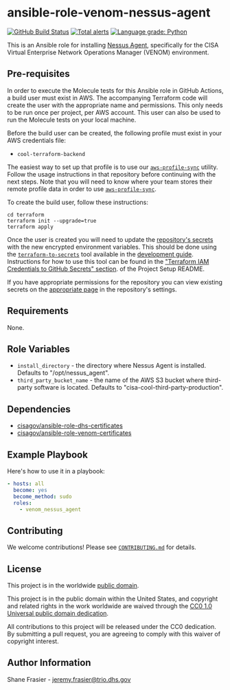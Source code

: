 # ansible-role-venom-nessus-agent #

[![GitHub Build Status](https://github.com/cisagov/ansible-role-venom-nessus-agent/workflows/build/badge.svg)](https://github.com/cisagov/ansible-role-venom-nessus-agent/actions)
[![Total alerts](https://img.shields.io/lgtm/alerts/g/cisagov/ansible-role-venom-nessus-agent.svg?logo=lgtm&logoWidth=18)](https://lgtm.com/projects/g/cisagov/ansible-role-venom-nessus-agent/alerts/)
[![Language grade: Python](https://img.shields.io/lgtm/grade/python/g/cisagov/ansible-role-venom-nessus-agent.svg?logo=lgtm&logoWidth=18)](https://lgtm.com/projects/g/cisagov/ansible-role-venom-nessus-agent/context:python)

This is an Ansible role for installing [Nessus
Agent](https://www.tenable.com/products/nessus/nessus-agents),
specifically for the CISA Virtual Enterprise Network Operations
Manager (VENOM) environment.

## Pre-requisites ##

In order to execute the Molecule tests for this Ansible role in GitHub
Actions, a build user must exist in AWS. The accompanying Terraform
code will create the user with the appropriate name and
permissions. This only needs to be run once per project, per AWS
account. This user can also be used to run the Molecule tests on your
local machine.

Before the build user can be created, the following profile must exist in
your AWS credentials file:

* `cool-terraform-backend`

The easiest way to set up that profile is to use our
[`aws-profile-sync`](https://github.com/cisagov/aws-profile-sync)
utility. Follow the usage instructions in that repository before
continuing with the next steps. Note that you will need to know where
your team stores their remote profile data in order to use
[`aws-profile-sync`](https://github.com/cisagov/aws-profile-sync).

To create the build user, follow these instructions:

```console
cd terraform
terraform init --upgrade=true
terraform apply
```

Once the user is created you will need to update the [repository's
secrets](https://help.github.com/en/actions/configuring-and-managing-workflows/creating-and-storing-encrypted-secrets)
with the new encrypted environment variables. This should be done
using the
[`terraform-to-secrets`](https://github.com/cisagov/development-guide/tree/develop/project_setup#terraform-iam-credentials-to-github-secrets-)
tool available in the [development
guide](https://github.com/cisagov/development-guide). Instructions for
how to use this tool can be found in the ["Terraform IAM Credentials
to GitHub Secrets"
section](https://github.com/cisagov/development-guide/tree/develop/project_setup#terraform-iam-credentials-to-github-secrets-).
of the Project Setup README.

If you have appropriate permissions for the repository you can view
existing secrets on the [appropriate
page](https://github.com/cisagov/ansible-role-venom-nessus-agent/settings/secrets)
in the repository's settings.

## Requirements ##

None.

## Role Variables ##

* `install_directory` - the directory where Nessus Agent is installed.
  Defaults to "/opt/nessus_agent".
* `third_party_bucket_name` - the name of the AWS S3 bucket where
  third-party software is located.  Defaults to
  "cisa-cool-third-party-production".

## Dependencies ##

* [cisagov/ansible-role-dhs-certificates](https://github.com/cisagov/ansible-role-dhs-certificates)
* [cisagov/ansible-role-venom-certificates](https://github.com/cisagov/ansible-role-venom-certificates)

## Example Playbook ##

Here's how to use it in a playbook:

```yaml
- hosts: all
  become: yes
  become_method: sudo
  roles:
    - venom_nessus_agent
```

## Contributing ##

We welcome contributions!  Please see [`CONTRIBUTING.md`](CONTRIBUTING.md) for
details.

## License ##

This project is in the worldwide [public domain](LICENSE).

This project is in the public domain within the United States, and
copyright and related rights in the work worldwide are waived through
the [CC0 1.0 Universal public domain
dedication](https://creativecommons.org/publicdomain/zero/1.0/).

All contributions to this project will be released under the CC0
dedication. By submitting a pull request, you are agreeing to comply
with this waiver of copyright interest.

## Author Information ##

Shane Frasier - <jeremy.frasier@trio.dhs.gov>
